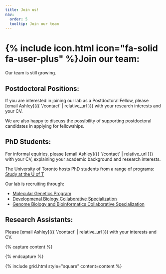 ```yaml
---
title: Join us!
nav:
  order: 5
  tooltip: Join our team
---
```


# {% include icon.html icon="fa-solid fa-user-plus" %}Join our team:

Our team is still growing. 

## Postdoctoral Positions:

If you are interested in joining our lab as a Postdoctoral Fellow, please [email Ashley]({{ '/contact' | relative_url }}) with your research interests and your CV.

We are also happy to discuss the possibility of supporting postdoctoral candidates in applying for fellowships.

## PhD Students:

For informal equiries, please [email Ashley]({{ '/contact' | relative_url }}) with your CV, explaining your academic background and research interests.

The University of Toronto hosts PhD students from a range of programs: [Study at the U of T](https://www.sgs.utoronto.ca/programs/)

Our lab is recruiting through: 
- [Molecular Genetics Program](https://www.sgs.utoronto.ca/programs/molecular-genetics/)
- [Developmenal Biology Collaborative Specialization](https://sgs.calendar.utoronto.ca/collaborative/Developmental-Biology)
- [Genome Biology and Bioinformatics Collaborative Specialization](https://sgs.calendar.utoronto.ca/collaborative/Genome-Biology-and-Bioinformatics)

## Research Assistants:

Please [email Ashley]({{ '/contact' | relative_url }}) with your interests and CV. 

{% capture content %}

{% endcapture %}

{% include grid.html style="square" content=content %}
